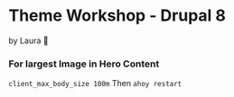 # Theme Workshop - Drupal 8

by Laura 🙂

### For largest Image in Hero Content

`client_max_body_size 100m`
Then `ahoy restart`




